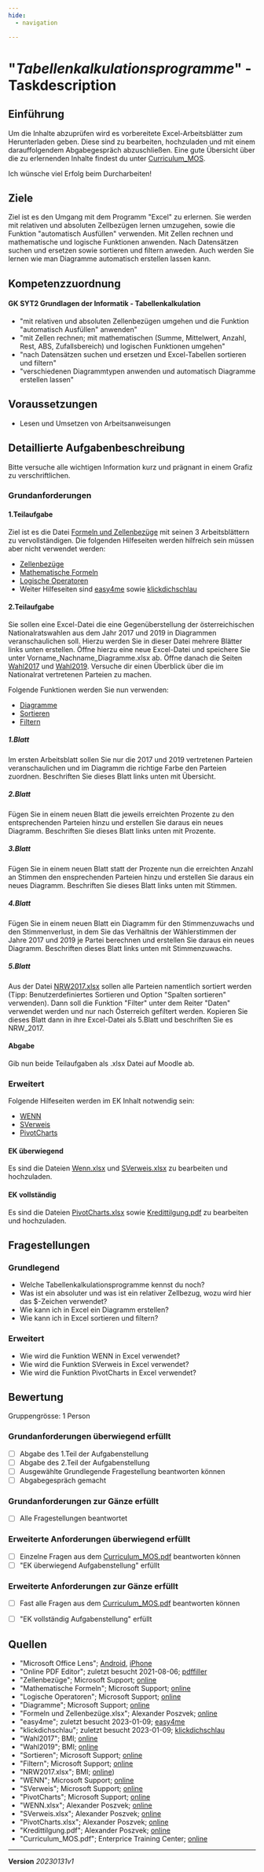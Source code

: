 ```yaml
---
hide:
  - navigation

---
```


# "*Tabellenkalkulationsprogramme*" - Taskdescription

## Einführung

Um die Inhalte abzuprüfen wird es vorbereitete Excel-Arbeitsblätter zum Herunterladen geben. Diese sind zu bearbeiten, hochzuladen und mit einem darauffolgendem Abgabegespräch abzuschließen. Eine gute Übersicht über die zu erlernenden Inhalte findest du unter [Curriculum_MOS](https://www.etc.at/wp-content/uploads/2017/09/Curriculum_MOS.pdf).

Ich wünsche viel Erfolg beim Durcharbeiten!

## Ziele
Ziel ist es den Umgang mit dem Programm "Excel" zu erlernen. Sie werden mit relativen und absoluten Zellbezügen lernen umzugehen, sowie die Funktion "automatisch Ausfüllen" verwenden. Mit Zellen rechnen und mathematische und logische Funktionen anwenden. Nach Datensätzen suchen und ersetzen sowie sortieren und filtern anweden. Auch werden Sie lernen wie man Diagramme automatisch erstellen lassen kann.

## Kompetenzzuordnung

#### GK SYT2 Grundlagen der Informatik - Tabellenkalkulation

* "mit relativen und absoluten Zellenbezügen umgehen und die Funktion "automatisch Ausfüllen" anwenden"
* "mit Zellen rechnen; mit mathematischen (Summe, Mittelwert, Anzahl, Rest, ABS, Zufallsbereich) und logischen Funktionen umgehen"
* "nach Datensätzen suchen und ersetzen und Excel-Tabellen sortieren und filtern"
* "verschiedenen Diagrammtypen anwenden  und automatisch Diagramme erstellen lassen"

## Voraussetzungen

* Lesen und Umsetzen von Arbeitsanweisungen

## Detaillierte Aufgabenbeschreibung
Bitte versuche alle wichtigen Information kurz und prägnant in einem Grafiz zu verschriftlichen.

### Grundanforderungen

#### 1.Teilaufgabe

Ziel ist es die Datei [Formeln und Zellenbezüge](https://github.com/TGM-HIT/syt-exercises/raw/refs/heads/main/docs/grundlagenDerInformatik_/sem02_Tabellenkalkulationsprogramme/1_formeln_und_zellenbezuege.xlsx) mit seinen 3 Arbeitsblättern zu vervollständigen. 
Die folgenden Hilfeseiten werden hilfreich sein müssen aber nicht verwendet werden:  

* [Zellenbezüge](https://support.office.com/de-de/article/Erstellen-oder-%C3%84ndern-eines-Zellbezugs-c7b8b95d-c594-4488-947e-c835903cebaa)  
* [Mathematische Formeln](https://support.office.com/de-de/article/Mathematische-und-trigonometrische-Funktionen-Referenz-ee158fd6-33be-42c9-9ae5-d635c3ae8c16)  
* [Logische Operatoren](https://support.office.com/de-de/article/Erstellen-bedingter-Formeln-ca916c57-abd8-4b44-997c-c309b7307831)  
* Weiter Hilfeseiten sind [easy4me](https://www.easy4me.info/) sowie [klickdichschlau](https://www.klickdichschlau.at/)

#### 2.Teilaufgabe

Sie sollen eine Excel-Datei die eine Gegenüberstellung der österreichischen Nationalratswahlen aus dem Jahr 2017 und 2019 in Diagrammen veranschaulichen soll. Hierzu werden Sie in dieser Datei mehrere Blätter links unten erstellen. Öffne hierzu eine neue Excel-Datei und speichere Sie unter Vorname_Nachname_Diagramme.xlsx ab. Öffne danach die Seiten [Wahl2017](https://bundeswahlen.gv.at/2017/) und [Wahl2019](https://bundeswahlen.gv.at/2019/). Versuche dir einen Überblick über die im Nationalrat vertretenen Parteien zu machen.

Folgende Funktionen werden Sie nun verwenden:  
* [Diagramme](https://support.microsoft.com/de-de/office/schritte-zum-erstellen-eines-diagramms-0baf399e-dd61-4e18-8a73-b3fd5d5680c2#OfficeVersion=Windows)  
* [Sortieren](https://support.microsoft.com/de-de/office/sortieren-von-daten-in-einer-tabelle-77b781bf-5074-41b0-897a-dc37d4515f27)  
* [Filtern](https://support.microsoft.com/de-de/office/filtern-von-daten-in-einem-bereich-oder-in-einer-tabelle-01832226-31b5-4568-8806-38c37dcc180e)  

##### 1.Blatt
Im ersten Arbeitsblatt sollen Sie nur die 2017 und 2019 vertretenen Parteien veranschaulichen und im Diagramm die richtige Farbe den Parteien zuordnen. Beschriften Sie dieses Blatt links unten mit Übersicht.

##### 2.Blatt
Fügen Sie in einem neuen Blatt die jeweils erreichten Prozente zu den entsprechenden Parteien hinzu und erstellen Sie daraus ein neues Diagramm. Beschriften Sie dieses Blatt links unten mit Prozente.

##### 3.Blatt
Fügen Sie in einem neuen Blatt statt der Prozente nun die erreichten Anzahl an Stimmen den ensprechenden Parteien hinzu und erstellen Sie daraus ein neues Diagramm. Beschriften Sie dieses Blatt links unten mit Stimmen.

##### 4.Blatt
Fügen Sie in einem neuen Blatt ein Diagramm für den Stimmenzuwachs und den Stimmenverlust, in dem Sie das Verhältnis der Wählerstimmen der Jahre 2017 und 2019 je Partei berechnen und erstellen Sie daraus ein neues Diagramm. Beschriften dieses Blatt links unten mit Stimmenzuwachs.

##### 5.Blatt
Aus der Datei [NRW2017.xlsx](https://github.com/TGM-HIT/syt-exercises/raw/refs/heads/main/docs/grundlagenDerInformatik_/sem02_Tabellenkalkulationsprogramme/NRW17_endgueltiges_Gesamtergebnis_veraendert.xlsx) sollen alle Parteien namentlich sortiert werden (Tipp: Benutzerdefiniertes Sortieren und Option "Spalten sortieren" verwenden). Dann soll die Funktion "Filter" unter dem Reiter "Daten" verwendet werden und nur nach Österreich gefiltert werden. Kopieren Sie dieses Blatt dann in ihre Excel-Datei als 5.Blatt und beschriften Sie es NRW_2017.

#### Abgabe
Gib nun beide Teilaufgaben als .xlsx Datei auf Moodle ab.

### Erweitert

Folgende Hilfeseiten werden im EK Inhalt notwendig sein:  
* [WENN](https://support.office.com/de-de/article/WENN-Funktion-69aed7c9-4e8a-4755-a9bc-aa8bbff73be2)  
* [SVerweis](https://support.office.com/de-de/article/SVERWEIS-Funktion-0bbc8083-26fe-4963-8ab8-93a18ad188a1)  
* [PivotCharts](https://support.office.com/de-de/article/Erstellen-eines-PivotCharts-c1b1e057-6990-4c38-b52b-8255538e7b1c)  

#### EK überwiegend

Es sind die Dateien [Wenn.xlsx](https://github.com/TGM-HIT/syt-exercises/raw/refs/heads/main/docs/grundlagenDerInformatik_/sem02_Tabellenkalkulationsprogramme/3_Wenn.xlsx) und [SVerweis.xlsx](https://github.com/TGM-HIT/syt-exercises/raw/refs/heads/main/docs/grundlagenDerInformatik_/sem02_Tabellenkalkulationsprogramme/4_SVerweis.xlsx) zu bearbeiten und hochzuladen.

#### EK vollständig

Es sind die Dateien [PivotCharts.xlsx](https://github.com/TGM-HIT/syt-exercises/raw/refs/heads/main/docs/grundlagenDerInformatik_/sem02_Tabellenkalkulationsprogramme/5_PivotCharts.xlsx) sowie [Kredittilgung.pdf](https://github.com/TGM-HIT/syt-exercises/raw/refs/heads/main/docs/grundlagenDerInformatik_/sem02_Tabellenkalkulationsprogramme//6_Kredittilgung.pdf) zu bearbeiten und hochzuladen.


## Fragestellungen

### Grundlegend

* Welche Tabellenkalkulationsprogramme kennst du noch?
* Was ist ein absoluter und was ist ein relativer Zellbezug, wozu wird hier das $-Zeichen verwendet?
* Wie kann ich in Excel ein Diagramm erstellen?
* Wie kann ich in Excel sortieren und filtern?

### Erweitert

* Wie wird die Funktion WENN in Excel verwendet?
* Wie wird die Funktion SVerweis in Excel verwendet?
* Wie wird die Funktion PivotCharts in Excel verwendet?

## Bewertung
Gruppengrösse: 1 Person
### Grundanforderungen **überwiegend erfüllt**
- [ ] Abgabe des 1.Teil der Aufgabenstellung
- [ ] Abgabe des 2.Teil der Aufgabenstellung
- [ ] Ausgewählte Grundlegende Fragestellung beantworten können
- [ ] Abgabegespräch gemacht
### Grundanforderungen **zur Gänze erfüllt**
- [ ] Alle Fragestellungen beantwortet
### Erweiterte Anforderungen überwiegend erfüllt
- [ ] Einzelne Fragen aus dem [Curriculum_MOS.pdf](https://www.etc.at/wp-content/uploads/2017/09/Curriculum_MOS.pdf) beantworten können
- [ ] "EK überwiegend Aufgabenstellung" erfüllt
### Erweiterte Anforderungen zur Gänze erfüllt
- [ ] Fast alle Fragen aus dem [Curriculum_MOS.pdf](https://www.etc.at/wp-content/uploads/2017/09/Curriculum_MOS.pdf) beantworten können
- [ ] "EK vollständig Aufgabenstellung" erfüllt


## Quellen
* "Microsoft Office Lens";  [Android](https://play.google.com/store/apps/details?id=com.microsoft.office.officelens&hl=de_AT&gl=US), [iPhone](https://apps.apple.com/at/app/microsoft-office-lens-pdf-scan/id975925059)
* "Online PDF Editor"; zuletzt besucht 2021-08-06; [pdffiller](https://www.pdffiller.com/de/)
* "Zellenbezüge"; Microsoft Support; [online](https://support.office.com/de-de/article/Erstellen-oder-%C3%84ndern-eines-Zellbezugs-c7b8b95d-c594-4488-947e-c835903cebaa)
* "Mathematische Formeln"; Microsoft Support; [online](https://support.office.com/de-de/article/Mathematische-und-trigonometrische-Funktionen-Referenz-ee158fd6-33be-42c9-9ae5-d635c3ae8c16)
* "Logische Operatoren"; Microsoft Support; [online](https://support.office.com/de-de/article/Erstellen-bedingter-Formeln-ca916c57-abd8-4b44-997c-c309b7307831)
* "Diagramme"; Microsoft Support; [online](https://support.microsoft.com/de-de/office/schritte-zum-erstellen-eines-diagramms-0baf399e-dd61-4e18-8a73-b3fd5d5680c2#OfficeVersion=Windows)
* "Formeln und Zellenbezüge.xlsx"; Alexander Poszvek; [online](https://github.com/TGM-HIT/syt-exercises/raw/refs/heads/main/docs/grundlagenDerInformatik_/sem02_Tabellenkalkulationsprogramme/1_formeln_und_zellenbezuege.xlsx)
* "easy4me"; zuletzt besucht 2023-01-09; [easy4me](https://www.easy4me.info/)
* "klickdichschlau"; zuletzt besucht 2023-01-09; [klickdichschlau](https://www.klickdichschlau.at/)
* "Wahl2017"; BMI; [online](https://bundeswahlen.gv.at/2017/)
* "Wahl2019"; BMI; [online](https://bundeswahlen.gv.at/2019/)
* "Sortieren"; Microsoft Support; [online](https://support.microsoft.com/de-de/office/sortieren-von-daten-in-einer-tabelle-77b781bf-5074-41b0-897a-dc37d4515f27)
* "Filtern"; Microsoft Support; [online](https://support.microsoft.com/de-de/office/filtern-von-daten-in-einem-bereich-oder-in-einer-tabelle-01832226-31b5-4568-8806-38c37dcc180e)
* "NRW2017.xlsx"; BMI; [online](https://elearning.tgm.ac.at/pluginfile.php/64591/mod_assign/introattachment/0/NRW17_endgueltiges_Gesamtergebnis_ver%C3%A4ndert.xlsx?forcedownload=1))
* "WENN"; Microsoft Support; [online](https://support.office.com/de-de/article/WENN-Funktion-69aed7c9-4e8a-4755-a9bc-aa8bbff73be2)
* "SVerweis"; Microsoft Support; [online](https://support.office.com/de-de/article/SVERWEIS-Funktion-0bbc8083-26fe-4963-8ab8-93a18ad188a1)
* "PivotCharts"; Microsoft Support; [online](https://support.office.com/de-de/article/Erstellen-eines-PivotCharts-c1b1e057-6990-4c38-b52b-8255538e7b1c)
* "WENN.xlsx"; Alexander Poszvek; [online](https://github.com/TGM-HIT/syt-exercises/raw/refs/heads/main/docs/grundlagenDerInformatik_/sem02_Tabellenkalkulationsprogramme/3_Wenn.xlsx)
* "SVerweis.xlsx"; Alexander Poszvek; [online](https://github.com/TGM-HIT/syt-exercises/raw/refs/heads/main/docs/grundlagenDerInformatik_/sem02_Tabellenkalkulationsprogramme/4_SVerweis.xlsx)
* "PivotCharts.xlsx"; Alexander Poszvek; [online](https://github.com/TGM-HIT/syt-exercises/raw/refs/heads/main/docs/grundlagenDerInformatik_/sem02_Tabellenkalkulationsprogramme/5_PivotCharts.xlsx)
* "Kredittilgung.pdf"; Alexander Poszvek; [online](https://github.com/TGM-HIT/syt-exercises/raw/refs/heads/main/docs/grundlagenDerInformatik_/sem02_Tabellenkalkulationsprogramme/6_Kredittilgung.pdf)
* "Curriculum_MOS.pdf"; Enterprice Training Center; [online](https://www.etc.at/wp-content/uploads/2017/09/Curriculum_MOS.pdf)

---
**Version** *20230131v1*

